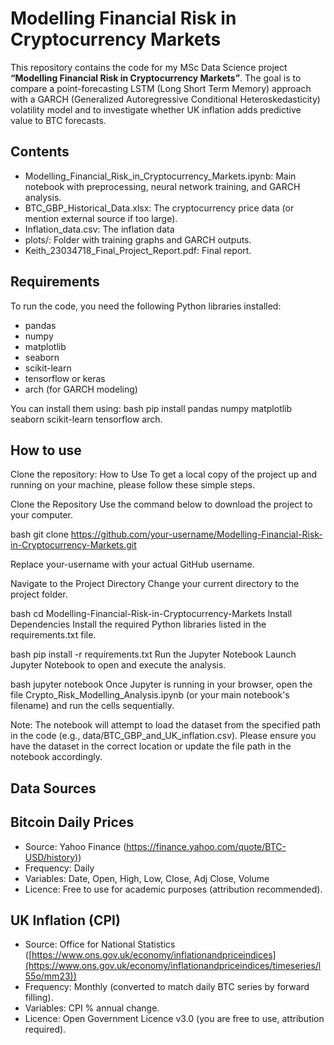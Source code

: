 # Modelling Financial Risk in Cryptocurrency Markets

This repository contains the code for my MSc Data Science project **“Modelling Financial Risk in Cryptocurrency Markets”**. The goal is to compare a point-forecasting LSTM (Long Short Term Memory) approach with a GARCH (Generalized Autoregressive Conditional Heteroskedasticity) volatility model and to investigate whether UK inflation adds predictive value to BTC forecasts.

## Contents
- Modelling_Financial_Risk_in_Cryptocurrency_Markets.ipynb: Main notebook with preprocessing, neural network training, and GARCH analysis.
- BTC_GBP_Historical_Data.xlsx: The cryptocurrency price data (or mention external source if too large).
- Inflation_data.csv: The inflation data 
- plots/: Folder with training graphs and GARCH outputs.
- Keith_23034718_Final_Project_Report.pdf: Final report.

## Requirements
To run the code, you need the following Python libraries installed:
- pandas
- numpy
- matplotlib
- seaborn
- scikit-learn
- tensorflow or keras
- arch (for GARCH modeling)

You can install them using:
bash
pip install pandas numpy matplotlib seaborn scikit-learn tensorflow arch.

## How to use
Clone the repository:
How to Use
To get a local copy of the project up and running on your machine, please follow these simple steps.

Clone the Repository
Use the command below to download the project to your computer.

bash
git clone https://github.com/your-username/Modelling-Financial-Risk-in-Cryptocurrency-Markets.git  

Replace your-username with your actual GitHub username.

Navigate to the Project Directory
Change your current directory to the project folder.

bash
cd Modelling-Financial-Risk-in-Cryptocurrency-Markets
Install Dependencies
Install the required Python libraries listed in the requirements.txt file.

bash
pip install -r requirements.txt
Run the Jupyter Notebook
Launch Jupyter Notebook to open and execute the analysis.

bash
jupyter notebook
Once Jupyter is running in your browser, open the file Crypto_Risk_Modelling_Analysis.ipynb (or your main notebook's filename) and run the cells sequentially.

Note: The notebook will attempt to load the dataset from the specified path in the code (e.g., data/BTC_GBP_and_UK_inflation.csv). Please ensure you have the dataset in the correct location or update the file path in the notebook accordingly.



## Data Sources

## Bitcoin Daily Prices
- Source: Yahoo Finance ([https://finance.yahoo.com/quote/BTC-USD/history)](https://finance.yahoo.com/quote/BTC-GBP/history/?filter=history&frequency=1d&period1=1594771200&period2=1752537600))
- Frequency: Daily
- Variables: Date, Open, High, Low, Close, Adj Close, Volume
- Licence: Free to use for academic purposes (attribution recommended).

## UK Inflation (CPI)
- Source: Office for National Statistics ([https://www.ons.gov.uk/economy/inflationandpriceindices](https://www.ons.gov.uk/economy/inflationandpriceindices/timeseries/l55o/mm23))
- Frequency: Monthly (converted to match daily BTC series by forward filling).
- Variables: CPI % annual change.
- Licence: Open Government Licence v3.0 (you are free to use, attribution required).

